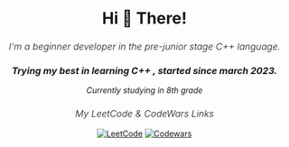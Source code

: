 <h1 align="center">Hi 👋 There!</h1>
<h3 align="center" style="font-weight: 300;"><em>I'm a beginner developer in the pre-junior stage C++ language.</em></h3>

<h3 align="center"><em>Trying my best in learning C++ , started since march 2023.</em></h3>

 <p align="center"><em>Currently studying in 8th grade</em></p>

<div align="center">
  <h3 style="font-weight: 300;"><em>My LeetCode & CodeWars Links</em></h3>

  <p align="center">
    <a href="https://www.leetcode.com/paink1ller/"><img src="https://img.shields.io/badge/LeetCode-000000?style=for-the-badge&logo=LeetCode&logoColor=#d16c06" alt="LeetCode"></a>
    <a href="https://www.codewars.com/users/painkilla"><img src="https://img.shields.io/badge/Codewars-B1361E?style=for-the-badge&logo=codewars&logoColor=grey" alt="Codewars"></a>
  </p>
</div>
